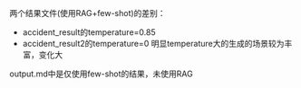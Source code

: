 两个结果文件(使用RAG+few-shot)的差别：
- accident_result的temperature=0.85
- accident_result2的temperature=0
明显temperature大的生成的场景较为丰富，变化大

output.md中是仅使用few-shot的结果，未使用RAG

